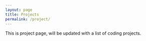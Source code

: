 ```yaml
---
layout: page
title: Projects
permalink: /project/
---
```


This is project page, will be updated with a list of coding projects.